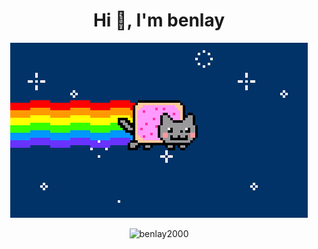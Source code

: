 <h1 align="center">Hi 👋, I'm benlay</h1>

<p align="center">
    <img src="20210720182910.gif" >
</p>
<p align="center">
<img  src="https://github-readme-stats.vercel.app/api?username=benlay2000&show_icons=true&locale=en" alt="benlay2000" />
</p>
